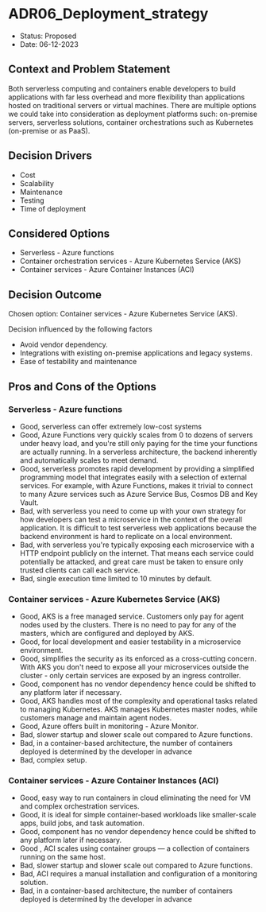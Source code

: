 # ADR06_Deployment_strategy

* Status: Proposed
* Date:  06-12-2023

## Context and Problem Statement

Both serverless computing and containers enable developers to build applications with far less overhead and more flexibility than applications hosted on traditional servers or virtual machines.
There are multiple options we could take into consideration as deployment platforms such: on-premise servers, serverless solutions, container orchestrations such as Kubernetes (on-premise or as PaaS).

## Decision Drivers

* Cost
* Scalability
* Maintenance
* Testing
* Time of deployment  

## Considered Options

* Serverless - Azure functions
* Container orchestration services - Azure Kubernetes Service (AKS)
* Container services - Azure Container Instances (ACI)

## Decision Outcome

Chosen option: Container services - Azure Kubernetes Service (AKS).

Decision influenced by the following factors
* Avoid vendor dependency.
* Integrations with existing on-premise applications and legacy systems.
* Ease of testability and maintenance

## Pros and Cons of the Options

### Serverless - Azure functions

* Good, serverless can offer extremely low-cost systems
* Good, Azure Functions very quickly scales from 0 to dozens of servers under heavy load, and you're still only paying for the time your functions are actually running. In a serverless architecture, the backend inherently and automatically scales to meet demand.
* Good, serverless promotes rapid development by providing a simplified programming model that integrates easily with a selection of external services. For example, with Azure Functions, makes it trivial to connect to many Azure services such as Azure Service Bus, Cosmos DB and Key Vault. 
* Bad, with serverless you need to come up with your own strategy for how developers can test a microservice in the context of the overall application. It is difficult to test serverless web applications because the backend environment is hard to replicate on a local environment.
* Bad, with serverless you're typically exposing each microservice with a HTTP endpoint publicly on the internet. That means each service could potentially be attacked, and great care must be taken to ensure only trusted clients can call each service.
* Bad, single execution time limited to 10 minutes by default.


### Container services - Azure Kubernetes Service (AKS)

* Good, AKS is a free managed service. Customers only pay for agent nodes used by the clusters. There is no need to pay for any of the masters, which are configured and deployed by AKS.
* Good, for local development and easier testability in a microservice environment.
* Good, simplifies the security as its enforced as a cross-cutting concern. With AKS you don't need to expose all your microservices outside the cluster - only certain services are exposed by an ingress controller.
* Good, component has no vendor dependency hence could be shifted to any platform later if necessary.
* Good, AKS handles most of the complexity and operational tasks related to managing Kubernetes. AKS manages Kubernetes master nodes, while customers manage and maintain agent nodes.
* Good, Azure offers built in monitoring - Azure Monitor.
* Bad, slower startup and slower scale out compared to Azure functions.
* Bad, in a container-based architecture, the number of containers deployed is determined by the developer in advance
* Bad, complex setup.

### Container services - Azure Container Instances (ACI)

* Good, easy way to run containers in cloud eliminating the need for VM and complex orchestration services.
* Good, it is ideal for simple container-based workloads like smaller-scale apps, build jobs, and task automation.
* Good, component has no vendor dependency hence could be shifted to any platform later if necessary.
* Good , ACI scales using container groups — a collection of containers running on the same host.
* Bad, slower startup and slower scale out compared to Azure functions.
* Bad, ACI requires a manual installation and configuration of a monitoring solution.
* Bad, in a container-based architecture, the number of containers deployed is determined by the developer in advance
